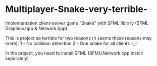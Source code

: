 # Multiplayer-Snake-very-terrible-
Implementation client-server game "Snake" with SFML library (SFML Graphics.hpp &amp; Network.hpp)

This is project so terrible for two reasons (it seems these reasons may more):
1 - No collision detection
2 - One snake for all clients -_-


In the project, you need to install SFML (SFML\Network.cpp install separately)


